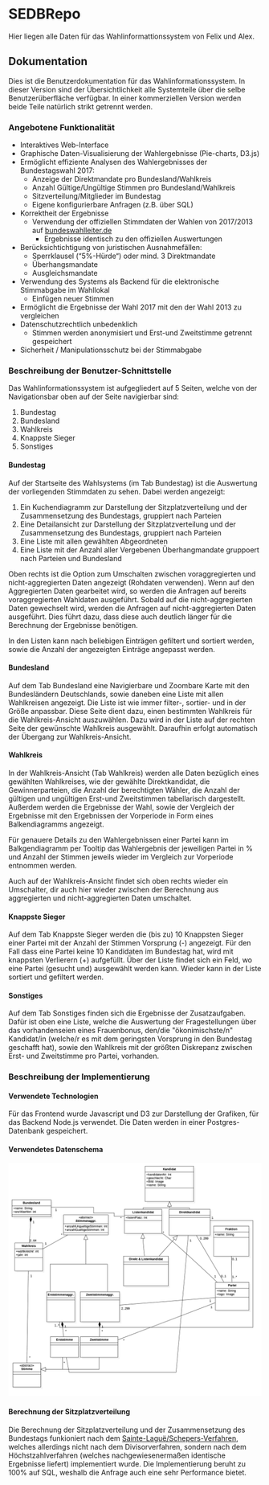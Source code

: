 # SEDBRepo
Hier liegen alle Daten für das Wahlinformattionssystem von Felix und Alex.

## Dokumentation
Dies ist die Benutzerdokumentation für das Wahlinformationssystem.
In dieser Version sind der Übersichtlichkeit alle Systemteile über die selbe Benutzerüberfläche verfügbar.
In einer kommerziellen Version werden beide Teile natürlich strikt getrennt werden.

### Angebotene Funktionalität
* Interaktives Web-Interface
* Graphische Daten-Visualisierung der Wahlergebnisse (Pie-charts, D3.js)
* Ermöglicht effiziente Analysen des Wahlergebnisses der Bundestagswahl 2017:
	* Anzeige der Direktmandate pro Bundesland/Wahlkreis
	* Anzahl Gültige/Ungültige Stimmen pro Bundesland/Wahlkreis
	* Sitzverteilung/Mitglieder im Bundestag
	* Eigene konfigurierbare Anfragen (z.B. über SQL)
* Korrektheit der Ergebnisse
  * Verwendung der offiziellen Stimmdaten der Wahlen von 2017/2013 auf [bundeswahlleiter.de](https://www.bundeswahlleiter.de/)
	* Ergebnisse identisch zu den offiziellen Auswertungen
* Berücksichtichtigung von juristischen Ausnahmefällen:
	* Sperrklausel (“5%-Hürde“) oder mind. 3 Direktmandate
	* Überhangsmandate
	* Ausgleichsmandate
* Verwendung des Systems als Backend für die elektronische Stimmabgabe im Wahllokal
	* Einfügen neuer Stimmen
* Ermöglicht die Ergebnisse der Wahl 2017 mit den der Wahl 2013 zu vergleichen
* Datenschutzrechtlich unbedenklich
	* Stimmen werden anonymisiert und Erst-und Zweitstimme getrennt gespeichert
* Sicherheit / Manipulationsschutz bei der Stimmabgabe

### Beschreibung der Benutzer-Schnittstelle
Das Wahlinformationssystem ist aufgegliedert auf 5 Seiten, welche von der Navigationsbar oben auf der Seite navigierbar sind:
1. Bundestag
2. Bundesland
3. Wahlkreis
4. Knappste Sieger
5. Sonstiges

#### Bundestag
Auf der Startseite des Wahlsystems (im Tab Bundestag) ist die Auswertung der vorliegenden Stimmdaten zu sehen.
Dabei werden angezeigt: 
1. Ein Kuchendiagramm zur Darstellung der Sitzplatzverteilung und der Zusammensetzung des Bundestags, gruppiert nach Parteien
2. Eine Detailansicht zur Darstellung der Sitzplatzverteilung und der Zusammensetzung des Bundestags, gruppiert nach Parteien
3. Eine Liste mit allen gewählten Abgeordneten
4. Eine Liste mit der Anzahl aller Vergebenen Überhangmandate gruppoert nach Parteien und Bundesland

Oben rechts ist die Option zum Umschalten zwischen voraggregierten und nicht-aggregierten Daten angezeigt (Rohdaten verwenden).
Wenn auf den Aggregierten Daten gearbeitet wird, so werden die Anfragen auf bereits voraggregierten Wahldaten ausgeführt.
Sobald auf die nicht-aggregierten Daten gewechselt wird, werden die Anfragen auf nicht-aggregierten Daten ausgeführt. Dies führt dazu, dass diese auch deutlich länger für die Berechnung der Ergebnisse benötigen.

In den Listen kann nach beliebigen Einträgen gefiltert und sortiert werden, sowie die Anzahl der angezeigten Einträge angepasst werden. 

#### Bundesland
Auf dem Tab Bundesland eine Navigierbare und Zoombare Karte mit den Bundesländern Deutschlands, sowie daneben eine Liste mit allen Wahlkreisen angezeigt. Die Liste ist wie immer filter-, sortier- und in der Größe anpassbar. Diese Seite dient dazu, einen bestimmten Wahlkreis für die Wahlkreis-Ansicht auszuwählen. Dazu wird in der Liste auf der rechten Seite der gewünschte Wahlkreis ausgewählt. Daraufhin erfolgt automatisch der Übergang zur Wahlkreis-Ansicht.

#### Wahlkreis
In der Wahlkreis-Ansicht (Tab Wahlkreis) werden alle Daten bezüglich eines gewählten Wahlkreises, wie der gewählte Direktkandidat, die Gewinnerparteien, die Anzahl der berechtigten Wähler, die Anzahl der gültigen und ungültigen Erst-und Zweitstimmen tabellarisch dargestellt. Außerdem werden die Ergebnisse der Wahl, sowie der Vergleich der Ergebnisse mit den Ergebnissen der Vorperiode in Form eines Balkendiagramms angezeigt.

Für genauere Details zu den Wahlergebnissen einer Partei kann im Balkgendiagramm per Tooltip das Wahlergebnis der jeweiligen Partei in % und Anzahl der Stimmen jeweils wieder im Vergleich zur Vorperiode entnommen werden.

Auch auf der Wahlkreis-Ansicht findet sich oben rechts wieder ein Umschalter, dir auch hier wieder zwischen der Berechnung aus aggregierten und nicht-aggregierten Daten umschaltet. 

#### Knappste Sieger
Auf dem Tab Knappste Sieger werden die (bis zu) 10 Knappsten Sieger einer Partei mit der Anzahl der Stimmen Vorsprung (-) angezeigt. Für den Fall dass eine Partei keine 10 Kandidaten im Bundestag hat, wird mit knappsten Verlierern (+) aufgefüllt.
Über der Liste findet sich ein Feld, wo eine Partei (gesucht und) ausgewählt werden kann.
Wieder kann in der Liste sortiert und gefiltert werden.

#### Sonstiges
Auf dem Tab Sonstiges finden sich die Ergebnisse der Zusatzaufgaben. Dafür ist oben eine Liste, welche die Auswertung der Fragestellungen über das vorhandenseien eines Frauenbonus, den/die "ökonimischste/n" Kandidat/in (welche/r es mit dem geringsten Vorsprung in den Bundestag geschafft hat), sowie den Wahlkreis mit der größten Diskrepanz zwischen Erst- und Zweitstimme pro Partei, vorhanden.

### Beschreibung der Implementierung
#### Verwendete Technologien
Für das Frontend wurde Javascript und D3 zur Darstellung der Grafiken, für das Backend Node.js verwendet.
Die Daten werden in einer Postgres-Datenbank gespeichert.

#### Verwendetes Datenschema
![alt text][dbscheme]

#### Berechnung der Sitzplatzverteilung
Die Berechnung der Sitzplatzverteilung und der Zusammensetzung des Bundestags funkioniert nach dem [Sainte-Laguë/Schepers-Verfahren](https://www.bundeswahlleiter.de/dam/jcr/992a9841-b869-49a6-b7b9-0b1366bf2589/btw17_erl_sitzzuteilung.pdf), welches allerdings nicht nach dem Divisorverfahren, sondern nach dem Höchstzahlverfahren (welches nachgewiesenermaßen identische Ergebnisse liefert) implementiert wurde. Die Implementierung beruht zu 100% auf SQL, weshalb die Anfrage auch eine sehr Performance bietet. 

[dbscheme]: https://github.com/AlexBiederer/SEDBRepo/blob/master/Aufgabenblatt_1/umlDiagram.png "Verwendetes Datenbankschema"
